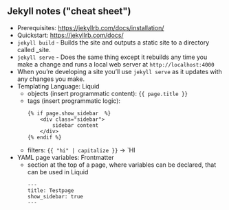 ## Jekyll notes ("cheat sheet")

- Prerequisites: https://jekyllrb.com/docs/installation/
- Quickstart: https://jekyllrb.com/docs/
- `jekyll build` - Builds the site and outputs a static site to a directory called _site.
- `jekyll serve` - Does the same thing except it rebuilds any time you make a change and runs a local web server at `http://localhost:4000`
- When you’re developing a site you’ll use `jekyll serve` as it updates with any changes you make.
- Templating Language: Liquid
  - objects (insert programmatic content): `{{ page.title }}`
  - tags (insert programmatic logic):
    ```
    {% if page.show_sidebar  %}
        <div class="sidebar">
            sidebar content
        </div>
    {% endif %}
    ```
  - filters: `{{ "hi" | capitalize }}` -> `HI 
- YAML page variables: Frontmatter
  - section at the top of a page, where variables can be declared, that can be used in Liquid
    ```
    ---
    title: Testpage
    show_sidebar: true
    ---
    ```